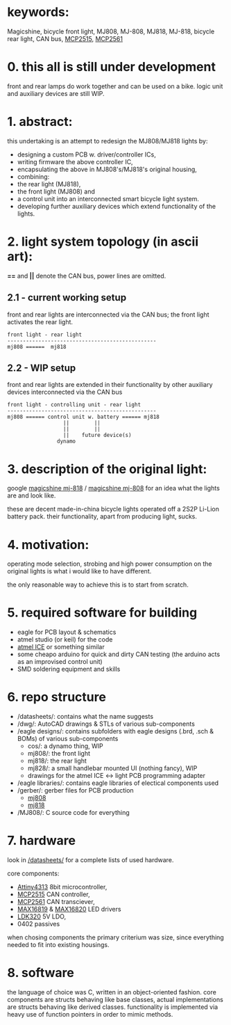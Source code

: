 # keywords:

Magicshine, bicycle front light, MJ808, MJ-808, MJ818, MJ-818, bicycle rear light, CAN bus, [MCP2515](https://www.microchip.com/wwwproducts/en/en010406), [MCP2561](https://www.microchip.com/wwwproducts/en/MCP2561)


# 0. this all is still under development
front and rear lamps do work together and can be used on a bike.
logic unit and auxiliary devices are still WIP.


# 1. abstract:	
this undertaking is an attempt to redesign the MJ808/MJ818 lights by:
- designing a custom PCB w. driver/controller ICs,
- writing firmware the above controller IC,
- encapsulating the above in MJ808's/MJ818's original housing,
- combining:
 - the rear light (MJ818), 
 - the front light (MJ808) and 
 - a control unit into an interconnected smart bicycle light system.
 - developing further auxiliary devices which extend functionality of the lights.
	
	
# 2. light system topology (in ascii art):
**==** and **||** denote the CAN bus, power lines are omitted.

## 2.1 - current working setup
front and rear lights are interconnected via the CAN bus; the front light activates the rear light.

	front light - rear light
	------------------------------------------------
	mj808 ======  mj818
	
## 2.2 - WIP setup
front and rear lights are extended in their functionality by other auxiliary devices interconnected via the CAN bus
	
	front light - controlling unit - rear light
	------------------------------------------------
	mj808 ====== control unit w. battery ====== mj818
                      ||		||
                      ||		||		
                      ||	future device(s)
                    dynamo
	
	
# 3. description of the original light:
google [magicshine mj-818](https://www.google.com/search?q=magicshine+mj-818) / [magicshine mj-808](https://www.google.com/search?q=magicshine+mj-808) for an idea what the lights are and look like.
	
these are decent made-in-china bicycle lights operated off a 2S2P Li-Lion battery pack.
their functionality, apart from producing light, sucks.

	
# 4. motivation:
operating mode selection, strobing and high power consumption on the original lights is what i would like to have different.
	
the only reasonable way to achieve this is to start from scratch.

	
# 5. required software for building
- eagle for PCB layout & schematics
- atmel studio (or keil) for the code
- [atmel ICE](https://www.microchip.com/DevelopmentTools/ProductDetails/ATATMEL-ICE) or something similar
- some cheapo arduino for quick and dirty CAN testing (the arduino acts as an improvised control unit)
- SMD soldering equipment and skills
	
	
# 6. repo structure
- /datasheets/: contains what the name suggests
- /dwg/: AutoCAD drawings & STLs of various sub-components
- /eagle designs/: contains subfolders with eagle designs (.brd, .sch & BOMs) of various sub-components
	- cos/: a dynamo thing, WIP
	- mj808/: the front light
	- mj818/: the rear light
	- mj828/: a small handlebar mounted UI (nothing fancy), WIP
	- drawings for the atmel ICE <-> light PCB programming adapter
- /eagle libraries/: contains eagle libraries of electical components used
- /gerber/: gerber files for PCB production
	- [mj808](https://oshpark.com/shared_projects/OMSOAv0N)
	- [mj818](https://oshpark.com/shared_projects/NvGHYtoJ)
- /MJ808/: C source code for everything

	
# 7. hardware
look in [/datasheets/](https://github.com/ejovrh/MJ808/tree/master/datasheets) for a complete lists of used hardware.

core components:
- [Attiny4313](https://www.microchip.com/wwwproducts/en/ATtiny4313) 8bit microcontroller,
- [MCP2515](https://www.microchip.com/wwwproducts/en/en010406) CAN controller,
- [MCP2561](https://www.microchip.com/wwwproducts/en/MCP2561) CAN transciever,
- [MAX16819](https://www.maximintegrated.com/en/products/power/led-drivers/MAX16819.html) & [MAX16820](https://www.maximintegrated.com/en/products/power/led-drivers/MAX16820.html) LED drivers
- [LDK320](https://www.st.com/en/power-management/ldk320.html) 5V LDO,
- 0402 passives

when chosing components the primary criterium was size, since everything needed to fit into existing housings.

# 8. software
the language of choice was C, written in an object-oriented fashion.
core components are structs behaving like base classes, actual implementations are structs behaving like derived classes.
functionality is implemented via heavy use of function pointers in order to mimic methods.

